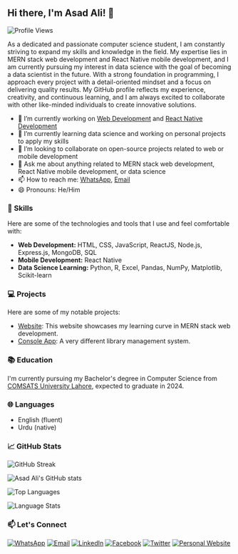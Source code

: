 ## Hi there, I'm Asad Ali! 👋

![Profile Views](https://komarev.com/ghpvc/?username=asadali27232&style=flat-square&color=blue)

As a dedicated and passionate computer science student, I am constantly striving to expand my skills and knowledge in the field. My expertise lies in MERN stack web development and React Native mobile development, and I am currently pursuing my interest in data science with the goal of becoming a data scientist in the future. With a strong foundation in programming, I approach every project with a detail-oriented mindset and a focus on delivering quality results. My GitHub profile reflects my experience, creativity, and continuous learning, and I am always excited to collaborate with other like-minded individuals to create innovative solutions.

- 🔭 I’m currently working on [Web Development](https://github.com/asadali27232/Web_Dev_MERN) and [React Native Development](https://github.com/asadali27232/App_Dev_ReactNative)
- 🌱 I’m currently learning data science and working on personal projects to apply my skills
- 👯 I’m looking to collaborate on open-source projects related to web or mobile development
- 💬 Ask me about anything related to MERN stack web development, React Native mobile development, or data science
- 📫 How to reach me: [WhatsApp](https://wa.me/03074315952), [Email](mailto:asadali27232@gmail.com)
- 😄 Pronouns: He/Him

### 🚀 Skills
  
  Here are some of the technologies and tools that I use and feel comfortable with:
  
- **Web Development:** HTML, CSS, JavaScript, ReactJS, Node.js, Express.js, MongoDB, SQL
- **Mobile Development:** React Native
- **Data Science Learning:** Python, R, Excel, Pandas, NumPy, Matplotlib, Scikit-learn

### 💻 Projects

Here are some of my notable projects:

- [Website](https://asadali27232.github.io/Web_Dev_MERN/): This website showcases my learning curve in MERN stack web development.
- [Console App](https://github.com/asadali27232/LibrarayMnagagementProject): A very different library management system.

### 📚 Education

I'm currently pursuing my Bachelor's degree in Computer Science from [COMSATS University Lahore](https://lahore.comsats.edu.pk/default.aspx), expected to graduate in 2024.

### 🌐 Languages

- English (fluent)
- Urdu (native)

### 📈 GitHub Stats

![GitHub Streak](https://streak-stats.demolab.com?user=asadali27232&theme=cobalt&hide_border=true&border_radius=4)
  
![Asad Ali's GitHub stats](https://github-readme-stats.vercel.app/api?username=asadali27232&show_icons=true&theme=github_dark&hide_border=true&border_radius=4)

![Top Languages](https://github-readme-stats.vercel.app/api/top-langs/?username=asadali27232&layout=compact&theme=github_dark&hide_border=true&border_radius=4&exclude_repo=html&card_width=450)

![Language Stats](https://github-readme-stats.vercel.app/api/top-langs/?username=asadali27232&layout=compact&theme=github_dark&hide_border=true&border_radius=4&langs_count=10&exclude_repo=html&card_width=450)

### 📫 Let's Connect

[![WhatsApp](https://img.shields.io/badge/WhatsApp-25D366?style=for-the-badge&logo=whatsapp&logoColor=white)](https://wa.me/923074315952)
[![Email](https://img.shields.io/badge/Email-D14836?style=for-the-badge&logo=gmail&logoColor=white)](mailto:asadali27232@gmail.com)
[![LinkedIn](https://img.shields.io/badge/LinkedIn-0077B5?style=for-the-badge&logo=linkedin&logoColor=white)](https://www.linkedin.com/in/asadali27232/)
[![Facebook](https://img.shields.io/badge/Facebook-1877F2?style=for-the-badge&logo=facebook&logoColor=white)](https://www.facebook.com/asadalighaffar)
[![Twitter](https://img.shields.io/badge/Twitter-1DA1F2?style=for-the-badge&logo=twitter&logoColor=white)](https://twitter.com/asadali27232)
[![Personal Website](https://img.shields.io/badge/Personal%20Website-24292e?style=for-the-badge&logo=react&logoColor=white&color=purplr)](https://asadali27232.github.io/asadali27232)

